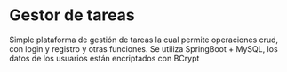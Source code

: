 # Gestor de tareas
Simple plataforma de gestión de tareas la cual permite operaciones crud, con login y registro y otras funciones. Se utiliza SpringBoot + MySQL, los datos de los usuarios están encriptados con BCrypt
